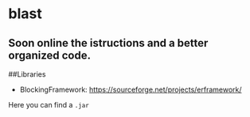 # blast

## Soon online the istructions and a better organized code.


##Libraries
- BlockingFramework: https://sourceforge.net/projects/erframework/

Here you can find a ```.jar```